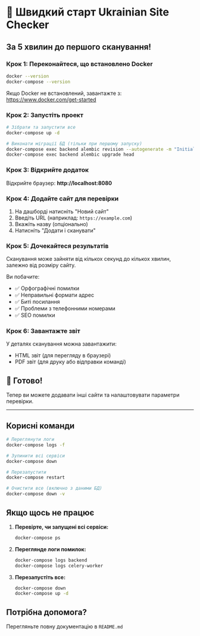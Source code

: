 # 🚀 Швидкий старт Ukrainian Site Checker

## За 5 хвилин до першого сканування!

### Крок 1: Переконайтеся, що встановлено Docker

```bash
docker --version
docker-compose --version
```

Якщо Docker не встановлений, завантажте з: https://www.docker.com/get-started

### Крок 2: Запустіть проект

```bash
# Зібрати та запустити все
docker-compose up -d

# Виконати міграції БД (тільки при першому запуску)
docker-compose exec backend alembic revision --autogenerate -m "Initial migration"
docker-compose exec backend alembic upgrade head
```

### Крок 3: Відкрийте додаток

Відкрийте браузер: **http://localhost:8080**

### Крок 4: Додайте сайт для перевірки

1. На дашборді натисніть "Новий сайт"
2. Введіть URL (наприклад: `https://example.com`)
3. Вкажіть назву (опціонально)
4. Натисніть "Додати і сканувати"

### Крок 5: Дочекайтеся результатів

Сканування може зайняти від кількох секунд до кількох хвилин, залежно від розміру сайту.

Ви побачите:
- ✅ Орфографічні помилки
- ✅ Неправильні формати адрес
- ✅ Биті посилання
- ✅ Проблеми з телефонними номерами
- ✅ SEO помилки

### Крок 6: Завантажте звіт

У деталях сканування можна завантажити:
- HTML звіт (для перегляду в браузері)
- PDF звіт (для друку або відправки команді)

## 🎉 Готово!

Тепер ви можете додавати інші сайти та налаштовувати параметри перевірки.

---

## Корисні команди

```bash
# Переглянути логи
docker-compose logs -f

# Зупинити всі сервіси
docker-compose down

# Перезапустити
docker-compose restart

# Очистити все (включно з даними БД)
docker-compose down -v
```

## Якщо щось не працює

1. **Перевірте, чи запущені всі сервіси:**
   ```bash
   docker-compose ps
   ```

2. **Переглянде логи помилок:**
   ```bash
   docker-compose logs backend
   docker-compose logs celery-worker
   ```

3. **Перезапустіть все:**
   ```bash
   docker-compose down
   docker-compose up -d
   ```

## Потрібна допомога?

Перегляньте повну документацію в `README.md`

